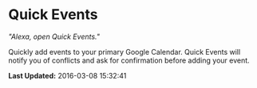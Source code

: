 # Quick Events
*"Alexa, open Quick Events."*

Quickly add events to your primary Google Calendar. Quick Events will notify you of conflicts and ask for confirmation before adding your event.

**Last Updated:** 2016-03-08 15:32:41